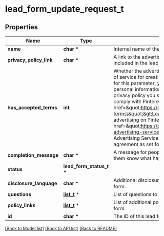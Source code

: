 # lead_form_update_request_t

## Properties
Name | Type | Description | Notes
------------ | ------------- | ------------- | -------------
**name** | **char \*** | Internal name of the lead form. | [optional] 
**privacy_policy_link** | **char \*** | A link to the advertiser&#39;s privacy policy. This will be included in the lead form&#39;s disclosure language. | [optional] 
**has_accepted_terms** | **int** | Whether the advertiser has accepted Pinterest&#39;s terms of service for creating a lead ad.  By sending us TRUE for this parameter, you agree that (i) you will use any personal information received in compliance with the privacy policy you share with Pinterest, and (ii) you will comply with Pinterest&#39;s &lt;a href&#x3D;\&quot;https://policy.pinterest.com/en/lead-ad-terms\&quot;&gt;Lead Ad Terms&lt;/a&gt;. As a reminder, all advertising on Pinterest is subject to the &lt;a href&#x3D;\&quot;https://business.pinterest.com/en/pinterest-advertising-services-agreement/\&quot;&gt;Pinterest Advertising Services Agreement&lt;/a&gt; or an equivalent agreement as set forth on an IO | [optional] 
**completion_message** | **char \*** | A message for people who complete the form to let them know what happens next. | [optional] 
**status** | **lead_form_status_t \*** |  | [optional] 
**disclosure_language** | **char \*** | Additional disclosure language to be included in the lead form. | [optional] 
**questions** | [**list_t**](lead_form_question.md) \* | List of questions to be displayed on the lead form. | [optional] 
**policy_links** | [**list_t**](lead_form_common_policy_links_inner.md) \* | List of additional policy links to be displayed on the lead form. | [optional] 
**id** | **char \*** | The ID of this lead form to be updated | 

[[Back to Model list]](../README.md#documentation-for-models) [[Back to API list]](../README.md#documentation-for-api-endpoints) [[Back to README]](../README.md)


